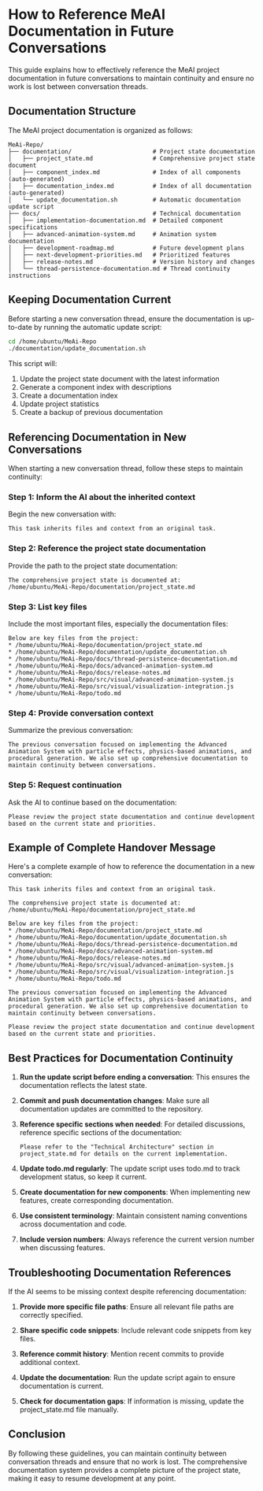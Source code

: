 # How to Reference MeAI Documentation in Future Conversations

This guide explains how to effectively reference the MeAI project documentation in future conversations to maintain continuity and ensure no work is lost between conversation threads.

## Documentation Structure

The MeAI project documentation is organized as follows:

```
MeAi-Repo/
├── documentation/                       # Project state documentation
│   ├── project_state.md                 # Comprehensive project state document
│   ├── component_index.md               # Index of all components (auto-generated)
│   ├── documentation_index.md           # Index of all documentation (auto-generated)
│   └── update_documentation.sh          # Automatic documentation update script
├── docs/                                # Technical documentation
│   ├── implementation-documentation.md  # Detailed component specifications
│   ├── advanced-animation-system.md     # Animation system documentation
│   ├── development-roadmap.md           # Future development plans
│   ├── next-development-priorities.md   # Prioritized features
│   ├── release-notes.md                 # Version history and changes
│   └── thread-persistence-documentation.md # Thread continuity instructions
```

## Keeping Documentation Current

Before starting a new conversation thread, ensure the documentation is up-to-date by running the automatic update script:

```bash
cd /home/ubuntu/MeAi-Repo
./documentation/update_documentation.sh
```

This script will:
1. Update the project state document with the latest information
2. Generate a component index with descriptions
3. Create a documentation index
4. Update project statistics
5. Create a backup of previous documentation

## Referencing Documentation in New Conversations

When starting a new conversation thread, follow these steps to maintain continuity:

### Step 1: Inform the AI about the inherited context

Begin the new conversation with:

```
This task inherits files and context from an original task.
```

### Step 2: Reference the project state documentation

Provide the path to the project state documentation:

```
The comprehensive project state is documented at:
/home/ubuntu/MeAi-Repo/documentation/project_state.md
```

### Step 3: List key files

Include the most important files, especially the documentation files:

```
Below are key files from the project:
* /home/ubuntu/MeAi-Repo/documentation/project_state.md
* /home/ubuntu/MeAi-Repo/documentation/update_documentation.sh
* /home/ubuntu/MeAi-Repo/docs/thread-persistence-documentation.md
* /home/ubuntu/MeAi-Repo/docs/advanced-animation-system.md
* /home/ubuntu/MeAi-Repo/docs/release-notes.md
* /home/ubuntu/MeAi-Repo/src/visual/advanced-animation-system.js
* /home/ubuntu/MeAi-Repo/src/visual/visualization-integration.js
* /home/ubuntu/MeAi-Repo/todo.md
```

### Step 4: Provide conversation context

Summarize the previous conversation:

```
The previous conversation focused on implementing the Advanced Animation System with particle effects, physics-based animations, and procedural generation. We also set up comprehensive documentation to maintain continuity between conversations.
```

### Step 5: Request continuation

Ask the AI to continue based on the documentation:

```
Please review the project state documentation and continue development based on the current state and priorities.
```

## Example of Complete Handover Message

Here's a complete example of how to reference the documentation in a new conversation:

```
This task inherits files and context from an original task.

The comprehensive project state is documented at:
/home/ubuntu/MeAi-Repo/documentation/project_state.md

Below are key files from the project:
* /home/ubuntu/MeAi-Repo/documentation/project_state.md
* /home/ubuntu/MeAi-Repo/documentation/update_documentation.sh
* /home/ubuntu/MeAi-Repo/docs/thread-persistence-documentation.md
* /home/ubuntu/MeAi-Repo/docs/advanced-animation-system.md
* /home/ubuntu/MeAi-Repo/docs/release-notes.md
* /home/ubuntu/MeAi-Repo/src/visual/advanced-animation-system.js
* /home/ubuntu/MeAi-Repo/src/visual/visualization-integration.js
* /home/ubuntu/MeAi-Repo/todo.md

The previous conversation focused on implementing the Advanced Animation System with particle effects, physics-based animations, and procedural generation. We also set up comprehensive documentation to maintain continuity between conversations.

Please review the project state documentation and continue development based on the current state and priorities.
```

## Best Practices for Documentation Continuity

1. **Run the update script before ending a conversation**: This ensures the documentation reflects the latest state.

2. **Commit and push documentation changes**: Make sure all documentation updates are committed to the repository.

3. **Reference specific sections when needed**: For detailed discussions, reference specific sections of the documentation:
   ```
   Please refer to the "Technical Architecture" section in project_state.md for details on the current implementation.
   ```

4. **Update todo.md regularly**: The update script uses todo.md to track development status, so keep it current.

5. **Create documentation for new components**: When implementing new features, create corresponding documentation.

6. **Use consistent terminology**: Maintain consistent naming conventions across documentation and code.

7. **Include version numbers**: Always reference the current version number when discussing features.

## Troubleshooting Documentation References

If the AI seems to be missing context despite referencing documentation:

1. **Provide more specific file paths**: Ensure all relevant file paths are correctly specified.

2. **Share specific code snippets**: Include relevant code snippets from key files.

3. **Reference commit history**: Mention recent commits to provide additional context.

4. **Update the documentation**: Run the update script again to ensure documentation is current.

5. **Check for documentation gaps**: If information is missing, update the project_state.md file manually.

## Conclusion

By following these guidelines, you can maintain continuity between conversation threads and ensure that no work is lost. The comprehensive documentation system provides a complete picture of the project state, making it easy to resume development at any point.
